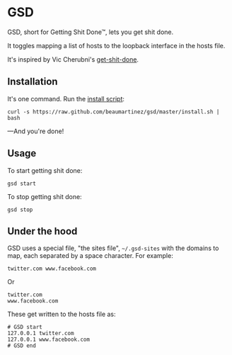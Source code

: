 # GSD

GSD, short for Getting Shit Done™, lets you get shit done.

It toggles mapping a list of hosts to the loopback interface in the hosts file.

It's inspired by Vic Cherubni's [get-shit-done].

[get-shit-done]: http://github.com/leftnode/get-shit-done 

## Installation

It's one command. Run the [install script]:

[install script]: http://github.com/beaumartinez/gsd/blob/master/install.sh

    curl -s https://raw.github.com/beaumartinez/gsd/master/install.sh | bash

—And you're done!

## Usage

To start getting shit done:

    gsd start

To stop getting shit done:

    gsd stop

## Under the hood

GSD uses a special file, "the sites file", `~/.gsd-sites` with the domains to map, each separated by a space character. For example:

    twitter.com www.facebook.com

Or

    twitter.com
    www.facebook.com

These get written to the hosts file as:

    # GSD start
    127.0.0.1 twitter.com
    127.0.0.1 www.facebook.com
    # GSD end
